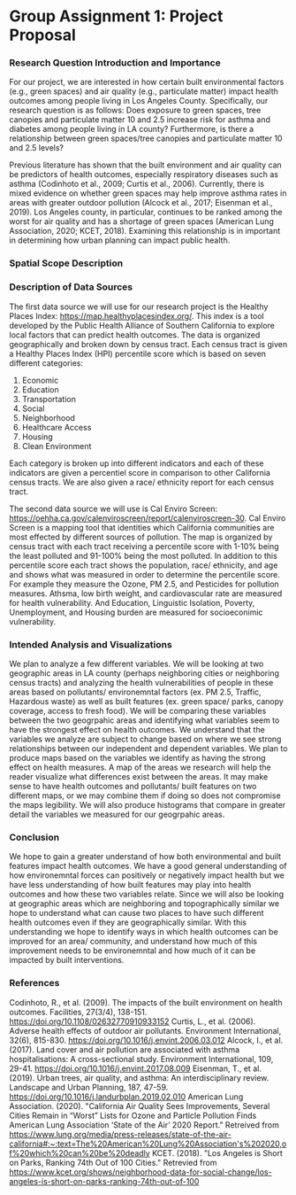 # Group Assignment 1: Project Proposal 
### Research Question Introduction and Importance
For our project, we are interested in how certain built environmental factors (e.g., green spaces) and air quality (e.g., particulate matter) impact health outcomes among people living in Los Angeles County. Specifically, our research question is as follows: Does exposure to green spaces, tree canopies and particulate matter 10 and 2.5 increase risk for asthma and diabetes among people living in LA county? Furthermore, is there a relationship between green spaces/tree canopies and particulate matter 10 and 2.5 levels?

Previous literature has shown that the built environment and air quality can be predictors of health outcomes, especially respiratory diseases such as asthma (Codinhoto et al., 2009; Curtis et al., 2006). Currently, there is mixed evidence on whether green spaces may help improve asthma rates in areas with greater outdoor pollution (Alcock et al., 2017; Eisenman et al., 2019). Los Angeles county, in particular, continues to be ranked among the worst for air quality and has a shortage of green spaces (American Lung Association, 2020; KCET, 2018). Examining this relationship is in important in determining how urban planning can impact public health.

### Spatial Scope Description 
### Description of Data Sources 
The first data source we will use for our research project is the Healthy Places Index: https://map.healthyplacesindex.org/. This index is a tool developed by the Public Health Alliance of Southern California to explore local factors that can predict health outcomes. The data is organized geographically and broken down by census tract. Each census tract is given a Healthy Places Index (HPI) percentile score which is based on seven different categories: 
1. Economic
1. Education
1. Transportation
1. Social 
1. Neighborhood
1. Healthcare Access 
1. Housing 
1. Clean Environment 

Each category is broken up into different indicators and each of these indicators are given a percentiel score in comparison to other California census tracts. We are also given a race/ ethnicity report for each census tract.

The second data source we will use is Cal Enviro Screen: https://oehha.ca.gov/calenviroscreen/report/calenviroscreen-30. Cal Enviro Screen is a mapping tool that identities which California communities are most effected by different sources of pollution. The map is organized by census tract with each tract receiving a percentile score with 1-10% being the least polluted and 91-100% being the most polluted. In addition to this percentile score each tract shows the population, race/ ethnicity, and age and shows what was measured in order to determine the percentile score. For example they measure the Ozone, PM 2.5, and Pesticides for pollution measures. Athsma, low birth weight, and cardiovascular rate are measured for health vulnerability. And Education, Linguistic Isolation, Poverty, Unemployment, and Housing burden are measured for socioeconimic vulnerability. 
### Intended Analysis and Visualizations 
We plan to analyze a few different variables. We will be looking at two geographic areas in LA county (perhaps neighboring cities or neighboring census tracts) and analyzing the health vulnerabilities of people in these areas based on pollutants/ environemntal factors (ex. PM 2.5, Traffic, Hazardous waste) as well as built features (ex. green space/ parks, canopy coverage, access to fresh food). We will be comparing these variables between the two geogrpahic areas and identifying what variables seem to have the strongest effect on health outcomes. We understand that the variables we analyze are subject to change based on where we see strong relationships between our independent and dependent variables. We plan to produce maps based on the variables we identify as having the strong effect on health measures. A map of the areas we research will help the reader visualize what differences exist between the areas. It may make sense to have health outcomes and pollutants/ built features on two different maps, or we may combine them if doing so does not compromise the maps legibility. We will also produce histograms that compare in greater detail the variables we measured for our geogrpahic areas. 
### Conclusion
We hope to gain a greater understand of how both environmental and built features impact health outcomes. We have a good general understanding of how environemntal forces can positively or negatively impact health but we have less understanding of how built features may play into health outcomes and how these two variables relate. Since we will also be looking at geographic areas which are neighboring and topographically similar we hope to understand what can cause two places to have such different health outcomes even if they are geographically similar. With this understanding we hope to identify ways in which health outcomes can be improved for an area/ community, and understand how much of this improvement needs to be environemntal and how much of it can be impacted by built interventions. 

### References
Codinhoto, R., et al. (2009). The impacts of the built environment on health outcomes. Facilities, 27(3/4), 138-151. https://doi.org/10.1108/02632770910933152
Curtis, L., et al. (2006). Adverse health effects of outdoor air pollutants. Environment International, 32(6), 815-830. https://doi.org/10.1016/j.envint.2006.03.012
Alcock, I., et al. (2017). Land cover and air pollution are associated with asthma hospitalisations: A cross-sectional study. Environment International, 109, 29-41. https://doi.org/10.1016/j.envint.2017.08.009
Eisenman, T., et al. (2019). Urban trees, air quality, and asthma: An interdisciplinary review. Landscape and Urban Planning, 187, 47-59. https://doi.org/10.1016/j.landurbplan.2019.02.010
American Lung Association. (2020). "California Air Quality Sees Improvements, Several Cities Remain in “Worst” Lists for Ozone and Particle Pollution Finds American Lung Association ‘State of the Air’ 2020 Report." Retreived from https://www.lung.org/media/press-releases/state-of-the-air-california#:~:text=The%20American%20Lung%20Association's%202020,of%20which%20can%20be%20deadly
KCET. (2018). "Los Angeles is Short on Parks, Ranking 74th Out of 100 Cities." Retrevied from https://www.kcet.org/shows/neighborhood-data-for-social-change/los-angeles-is-short-on-parks-ranking-74th-out-of-100
